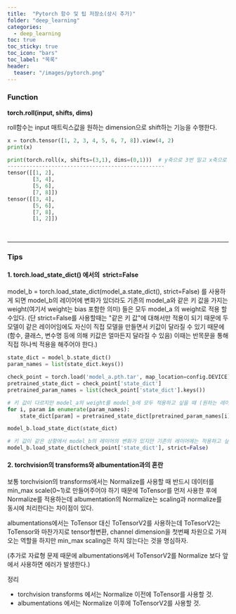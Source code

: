 ```yaml
---
title:  "Pytorch 함수 및 팁 저장소(상시 추가)"
folder: "deep_learning"
categories:
  - deep_learning
toc: true
toc_sticky: true
toc_icon: "bars"
toc_label: "목록"
header:
  teaser: "/images/pytorch.png"
---
```


### **Function**

**torch.roll(input, shifts, dims)**

roll함수는 input 매트릭스값을 원하는 dimension으로 shift하는 기능을 수행한다. 

``` python
x = torch.tensor([1, 2, 3, 4, 5, 6, 7, 8]).view(4, 2)
print(x)

print(torch.roll(x, shifts=(3,1), dims=(0,1)))  # y축으로 3번 밀고 x축으로 1번민다는 의미
--------------------------------------------------
tensor([[1, 2],
        [3, 4],
        [5, 6],
        [7, 8]])
tensor([[3, 4],
        [5, 6],
        [7, 8],
        [1, 2]])
```
<br>

---

### **Tips**

#### **1\. torch.load\_state\_dict() 에서의  strict=False**

model\_b = torch.load\_state\_dict(model\_a.state\_dict(), strict=False) 를 사용하게 되면 model\_b의 레이어에 변화가 있더라도 기존의 model\_a와 같은 키 값을 가지는 weight(여기서 weight는 bias 포함한 의미) 들은 모두 model\_a 의 weight로 적용 할 수있다. (단 strict=False를 사용할때는 "같은 키 값"에 대해서만 적용이 되기 때문에 두 모델이 같은 레이어임에도 자신이 직접 모델을 만들면서 키값이 달라질 수 있기 때문에(함수, 클래스, 변수명 등에 의해 키값은 얼마든지 달라질 수 있음) 이때는 반목문을 통해 직접 하나씩 적용을 해주어야 한다.)

``` python
state_dict = model_b.state_dict()
param_names = list(state_dict.keys())

check_point = torch.load('model_a.pth.tar', map_location=config.DEVICE)
pretrained_state_dict = check_point['state_dict']
pretrained_param_names = list(check_point['state_dict'].keys())

# 키 값이 다르지만 model_a의 weight를 model_b에 모두 적용하고 싶을 때 (원하는 레이어만 적용할 때도 사용)
for i, param in enumerate(param_names):
    state_dict[param] = pretrained_state_dict[pretrained_param_names[i]]

model_b.load_state_dict(state_dict)

# 키 값이 같은 상황에서 model_b의 레이어의 변화가 있지만 기존의 레이어에는 적용하고 싶을 때
model_b.load_state_dict(check_point['state_dict'], strict=False)
```

#### **2\. torchvision의 transforms와 albumentation과의 혼란**

보통 torchvision의 transforms에서는 Normalize를 사용할 때 반드시 데이터를 min\_max scale(0~1)로 만들어주어야 하기 때문에 ToTensor를 먼저 사용한 후에 Normalize를 적용하는데 albumentation의 Normalize는 scaling과 normalize를 동시에 처리한다는 차이점이 있다.

albumentations에서는 ToTensor 대신 ToTensorV2를 사용하는데 ToTesorV2는 ToTensor와 마찬가지로 tensor형변환, channel dimension을 첫번째 차원으로 가져오는 역할을 하지만 min\_max scaling은 하지 않는다는 것을 명심하자.

(추가로 자료형 문제 때문에 albumentations에서 ToTensorV2를 Normalize 보다 앞에서 사용하면 에러가 발생한다.)

정리

-   torchvision transforms 에서는 Normalize 이전에 ToTensor를 사용할 것.
-   albumentations 에서는 Normalize 이후에 ToTensorV2를 사용할 것.